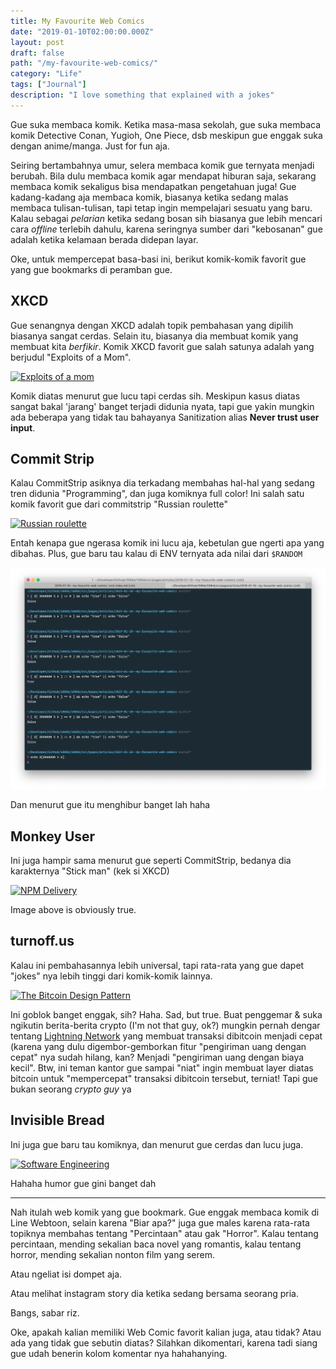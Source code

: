 ```yaml
---
title: My Favourite Web Comics
date: "2019-01-10T02:00:00.000Z"
layout: post
draft: false
path: "/my-favourite-web-comics/"
category: "Life"
tags: ["Journal"]
description: "I love something that explained with a jokes"
---
```


Gue suka membaca komik. Ketika masa-masa sekolah, gue suka membaca komik Detective Conan,
Yugioh, One Piece, dsb meskipun gue enggak suka dengan anime/manga. Just for fun aja.

Seiring bertambahnya umur, selera membaca komik gue ternyata menjadi berubah. Bila dulu
membaca komik agar mendapat hiburan saja, sekarang membaca komik sekaligus bisa mendapatkan
pengetahuan juga! Gue kadang-kadang aja membaca komik, biasanya ketika sedang malas membaca
tulisan-tulisan, tapi tetap ingin mempelajari sesuatu yang baru. Kalau sebagai _pelarian_
ketika sedang bosan sih biasanya gue lebih mencari cara _offline_ terlebih dahulu, karena
seringnya sumber dari "kebosanan" gue adalah ketika kelamaan berada didepan layar.

Oke, untuk mempercepat basa-basi ini, berikut komik-komik favorit gue yang gue bookmarks di
peramban gue.

## XKCD

Gue senangnya dengan XKCD adalah topik pembahasan yang dipilih biasanya sangat cerdas. Selain
itu, biasanya dia membuat komik yang membuat kita _berfikir_. Komik XKCD favorit gue salah satunya
adalah yang berjudul "Exploits of a Mom".

[![Exploits of a mom](https://imgs.xkcd.com/comics/exploits_of_a_mom.png)](https://xkcd.com/327/)

Komik diatas menurut gue lucu tapi cerdas sih. Meskipun kasus diatas sangat bakal 'jarang' banget
terjadi didunia nyata, tapi gue yakin mungkin ada beberapa yang tidak tau bahayanya
Sanitization alias **Never trust user input**.

## Commit Strip

Kalau CommitStrip asiknya dia terkadang membahas hal-hal yang sedang tren didunia "Programming", dan juga
komiknya full color! Ini salah satu komik favorit gue dari commitstrip "Russian roulette"

[![Russian roulette](https://www.commitstrip.com/wp-content/uploads/2014/05/Strip-Roulette-russe-650-finalenglish.jpg)](https://www.commitstrip.com/en/2014/05/16/russian-roulette/)

Entah kenapa gue ngerasa komik ini lucu aja, kebetulan gue ngerti apa yang dibahas. Plus, gue baru tau kalau
di ENV ternyata ada nilai dari `$RANDOM`

![](./random.png)

Dan menurut gue itu menghibur banget lah haha

## Monkey User

Ini juga hampir sama menurut gue seperti CommitStrip, bedanya dia karakternya "Stick man" (kek si XKCD)

[![NPM Delivery](https://www.monkeyuser.com/assets/images/2017/52-npm-delivery.png)](https://www.monkeyuser.com/assets/images/2017/52-npm-delivery.png)

Image above is obviously true.

## turnoff.us

Kalau ini pembahasannya lebih universal, tapi rata-rata yang gue dapet "jokes" nya lebih tinggi dari komik-komik lainnya.

[![The Bitcoin Design Pattern](https://turnoff.us/image/en/bitcoin.png)](https://turnoff.us/geek/the-bitcoin-design-pattern/)

Ini goblok banget enggak, sih? Haha. Sad, but true. Buat penggemar & suka ngikutin berita-berita crypto (I'm not that guy, ok?)
mungkin pernah dengar tentang [Lightning Network](https://lightning.network/) yang membuat transaksi dibitcoin menjadi cepat
(karena yang dulu digembor-gemborkan fitur "pengiriman uang dengan cepat" nya sudah hilang, kan? Menjadi "pengiriman uang dengan
biaya kecil". Btw, ini teman kantor gue sampai "niat" ingin membuat layer diatas bitcoin untuk "mempercepat" transaksi dibitcoin tersebut,
terniat! Tapi gue bukan seorang _crypto guy_ ya

## Invisible Bread

Ini juga gue baru tau komiknya, dan menurut gue cerdas dan lucu juga.

[![Software Engineering](https://invisiblebread.com/comics/2011-08-25-software-engineering.png)](https://invisiblebread.com/2011/08/software-engineering/)

Hahaha humor gue gini banget dah

---

Nah itulah web komik yang gue bookmark. Gue enggak membaca komik di Line Webtoon, selain karena "Biar apa?" juga gue males karena
rata-rata topiknya membahas tentang "Percintaan" atau gak "Horror". Kalau tentang percintaan, mending sekalian baca novel yang romantis,
kalau tentang horror, mending sekalian nonton film yang serem.

Atau ngeliat isi dompet aja.

Atau melihat instagram story dia ketika sedang bersama seorang pria.

Bangs, sabar riz.

Oke, apakah kalian memiliki Web Comic favorit kalian juga, atau tidak? Atau ada yang tidak gue sebutin diatas? Silahkan dikomentari, karena
tadi siang gue udah benerin kolom komentar nya hahahanying.
